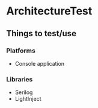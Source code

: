 # ArchitectureTest

## Things to test/use

### Platforms
+ Console application

### Libraries
+ Serilog
+ LightInject